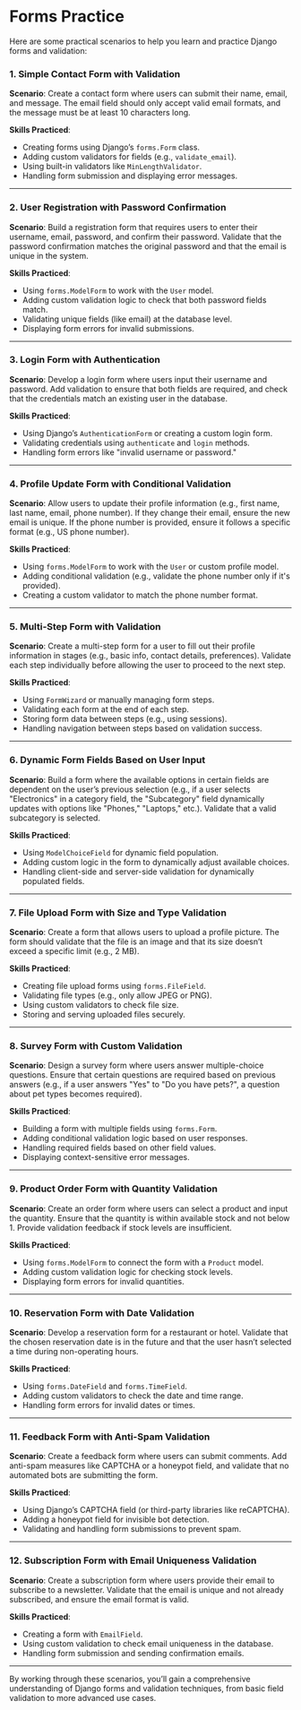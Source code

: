 
# Forms Practice

Here are some practical scenarios to help you learn and practice Django forms and validation:

### 1. Simple Contact Form with Validation
**Scenario**: Create a contact form where users can submit their name, email, and message. The email field should only accept valid email formats, and the message must be at least 10 characters long.

**Skills Practiced**:
- Creating forms using Django’s `forms.Form` class.
- Adding custom validators for fields (e.g., `validate_email`).
- Using built-in validators like `MinLengthValidator`.
- Handling form submission and displaying error messages.

---

### 2. User Registration with Password Confirmation
**Scenario**: Build a registration form that requires users to enter their username, email, password, and confirm their password. Validate that the password confirmation matches the original password and that the email is unique in the system.

**Skills Practiced**:
- Using `forms.ModelForm` to work with the `User` model.
- Adding custom validation logic to check that both password fields match.
- Validating unique fields (like email) at the database level.
- Displaying form errors for invalid submissions.

---

### 3. Login Form with Authentication
**Scenario**: Develop a login form where users input their username and password. Add validation to ensure that both fields are required, and check that the credentials match an existing user in the database.

**Skills Practiced**:
- Using Django’s `AuthenticationForm` or creating a custom login form.
- Validating credentials using `authenticate` and `login` methods.
- Handling form errors like "invalid username or password."

---

### 4. Profile Update Form with Conditional Validation
**Scenario**: Allow users to update their profile information (e.g., first name, last name, email, phone number). If they change their email, ensure the new email is unique. If the phone number is provided, ensure it follows a specific format (e.g., US phone number).

**Skills Practiced**:
- Using `forms.ModelForm` to work with the `User` or custom profile model.
- Adding conditional validation (e.g., validate the phone number only if it's provided).
- Creating a custom validator to match the phone number format.

---

### 5. Multi-Step Form with Validation
**Scenario**: Create a multi-step form for a user to fill out their profile information in stages (e.g., basic info, contact details, preferences). Validate each step individually before allowing the user to proceed to the next step.

**Skills Practiced**:
- Using `FormWizard` or manually managing form steps.
- Validating each form at the end of each step.
- Storing form data between steps (e.g., using sessions).
- Handling navigation between steps based on validation success.

---

### 6. Dynamic Form Fields Based on User Input
**Scenario**: Build a form where the available options in certain fields are dependent on the user’s previous selection (e.g., if a user selects "Electronics" in a category field, the "Subcategory" field dynamically updates with options like "Phones," "Laptops," etc.). Validate that a valid subcategory is selected.

**Skills Practiced**:
- Using `ModelChoiceField` for dynamic field population.
- Adding custom logic in the form to dynamically adjust available choices.
- Handling client-side and server-side validation for dynamically populated fields.

---

### 7. File Upload Form with Size and Type Validation
**Scenario**: Create a form that allows users to upload a profile picture. The form should validate that the file is an image and that its size doesn’t exceed a specific limit (e.g., 2 MB).

**Skills Practiced**:
- Creating file upload forms using `forms.FileField`.
- Validating file types (e.g., only allow JPEG or PNG).
- Using custom validators to check file size.
- Storing and serving uploaded files securely.

---

### 8. Survey Form with Custom Validation
**Scenario**: Design a survey form where users answer multiple-choice questions. Ensure that certain questions are required based on previous answers (e.g., if a user answers "Yes" to "Do you have pets?", a question about pet types becomes required).

**Skills Practiced**:
- Building a form with multiple fields using `forms.Form`.
- Adding conditional validation logic based on user responses.
- Handling required fields based on other field values.
- Displaying context-sensitive error messages.

---

### 9. Product Order Form with Quantity Validation
**Scenario**: Create an order form where users can select a product and input the quantity. Ensure that the quantity is within available stock and not below 1. Provide validation feedback if stock levels are insufficient.

**Skills Practiced**:
- Using `forms.ModelForm` to connect the form with a `Product` model.
- Adding custom validation logic for checking stock levels.
- Displaying form errors for invalid quantities.

---

### 10. Reservation Form with Date Validation
**Scenario**: Develop a reservation form for a restaurant or hotel. Validate that the chosen reservation date is in the future and that the user hasn’t selected a time during non-operating hours.

**Skills Practiced**:
- Using `forms.DateField` and `forms.TimeField`.
- Adding custom validators to check the date and time range.
- Handling form errors for invalid dates or times.

---

### 11. Feedback Form with Anti-Spam Validation
**Scenario**: Create a feedback form where users can submit comments. Add anti-spam measures like CAPTCHA or a honeypot field, and validate that no automated bots are submitting the form.

**Skills Practiced**:
- Using Django’s CAPTCHA field (or third-party libraries like reCAPTCHA).
- Adding a honeypot field for invisible bot detection.
- Validating and handling form submissions to prevent spam.

---

### 12. Subscription Form with Email Uniqueness Validation
**Scenario**: Create a subscription form where users provide their email to subscribe to a newsletter. Validate that the email is unique and not already subscribed, and ensure the email format is valid.

**Skills Practiced**:
- Creating a form with `EmailField`.
- Using custom validation to check email uniqueness in the database.
- Handling form submission and sending confirmation emails.

---

By working through these scenarios, you’ll gain a comprehensive understanding of Django forms and validation techniques, from basic field validation to more advanced use cases.

